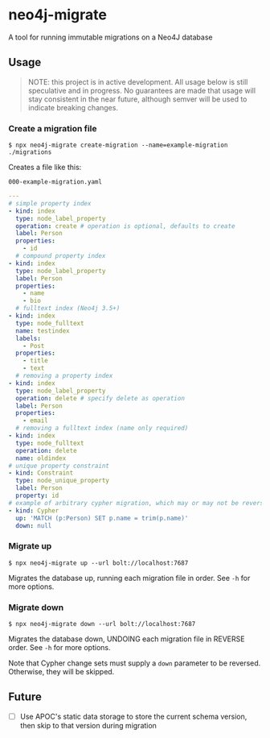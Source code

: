# neo4j-migrate

A tool for running immutable migrations on a Neo4J database

## Usage

> NOTE: this project is in active development. All usage below is still speculative and in progress. No guarantees are made that usage will stay consistent in the near future, although semver will be used to indicate breaking changes.

### Create a migration file

```
$ npx neo4j-migrate create-migration --name=example-migration ./migrations
```

Creates a file like this:

`000-example-migration.yaml`

```yaml
---
# simple property index
- kind: index
  type: node_label_property
  operation: create # operation is optional, defaults to create
  label: Person
  properties:
    - id
  # compound property index
- kind: index
  type: node_label_property
  label: Person
  properties:
    - name
    - bio
  # fulltext index (Neo4j 3.5+)
- kind: index
  type: node_fulltext
  name: testindex
  labels:
    - Post
  properties:
    - title
    - text
  # removing a property index
- kind: index
  type: node_label_property
  operation: delete # specify delete as operation
  label: Person
  properties:
    - email
  # removing a fulltext index (name only required)
- kind: index
  type: node_fulltext
  operation: delete
  name: oldindex
# unique property constraint
- kind: Constraint
  type: node_unique_property
  label: Person
  property: id
# example of arbitrary cypher migration, which may or may not be reversible
- kind: Cypher
  up: 'MATCH (p:Person) SET p.name = trim(p.name)'
  down: null
```

### Migrate up

```
$ npx neo4j-migrate up --url bolt://localhost:7687
```

Migrates the database up, running each migration file in order. See `-h` for more options.

### Migrate down

```
$ npx neo4j-migrate down --url bolt://localhost:7687
```

Migrates the database down, UNDOING each migration file in REVERSE order. See `-h` for more options.

Note that Cypher change sets must supply a `down` parameter to be reversed. Otherwise, they will be skipped.

## Future

- [ ] Use APOC's static data storage to store the current schema version, then skip to that version during migration

